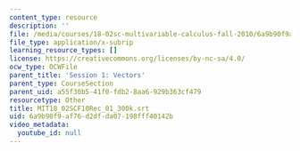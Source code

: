 ```yaml
---
content_type: resource
description: ''
file: /media/courses/18-02sc-multivariable-calculus-fall-2010/6a9b90f9af76d2dfda07198fff40142b_MIT18_02SCF10Rec_01_300k.srt
file_type: application/x-subrip
learning_resource_types: []
license: https://creativecommons.org/licenses/by-nc-sa/4.0/
ocw_type: OCWFile
parent_title: 'Session 1: Vectors'
parent_type: CourseSection
parent_uid: a55f30b5-41f0-fdb2-8aa6-929b363cf479
resourcetype: Other
title: MIT18_02SCF10Rec_01_300k.srt
uid: 6a9b90f9-af76-d2df-da07-198fff40142b
video_metadata:
  youtube_id: null
---
```

